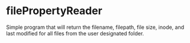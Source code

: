 # filePropertyReader
Simple program that will return the filename, filepath, file size, inode, and last modified for all files from the user designated folder. 
